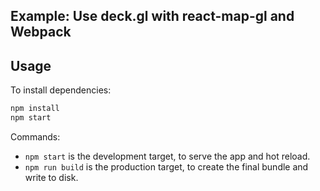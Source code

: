 ## Example: Use deck.gl with react-map-gl and Webpack

## Usage

To install dependencies:

```bash
npm install
npm start
```

Commands:

- `npm start` is the development target, to serve the app and hot reload.
- `npm run build` is the production target, to create the final bundle and write to disk.
